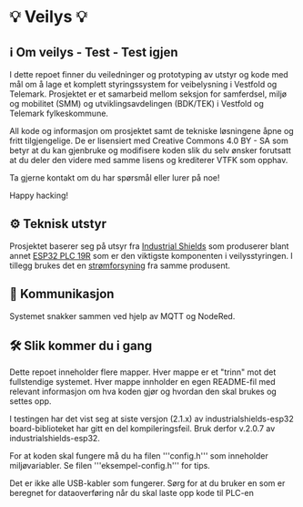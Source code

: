 # 💡 Veilys 💡

## ℹ️ Om veilys - Test - Test igjen
I dette repoet finner du veiledninger og prototyping av utstyr og kode med mål om å lage et komplett styringssystem for veibelysning i Vestfold og Telemark. Prosjektet er et samarbeid mellom seksjon for samferdsel, miljø og mobilitet (SMM) og utviklingsavdelingen (BDK/TEK) i Vestfold og Telemark fylkeskommune.

All kode og informasjon om prosjektet samt de tekniske løsningene åpne og fritt tilgjengelige. De er lisensiert med Creative Commons 4.0 BY - SA som betyr at du kan gjenbruke og modifisere koden slik du selv ønsker forutsatt at du deler den videre med samme lisens og krediterer VTFK som opphav.

Ta gjerne kontakt om du har spørsmål eller lurer på noe!

Happy hacking!

## ⚙️ Teknisk utstyr
Prosjektet baserer seg på utsyr fra [Industrial Shields](http://industrialshields.com) som produserer blant annet [ESP32 PLC 19R](https://www.industrialshields.com/shop/product/034001000100-esp32-plc-19r-2905#attr=387,1558,2240,2316,3727,2317,3804) som er den viktigste komponenten i veilysstyringen. I tillegg brukes det en [strømforsyning](https://www.industrialshields.com/shop/product/is-ac24vdc7-5adin-din-rail-power-supply-ac-dc-180w-1-output-7-5a-at-24vdc-690?search=power+supply#attr=3651) fra samme produsent.

## 📡 Kommunikasjon
Systemet snakker sammen ved hjelp av MQTT og NodeRed.

## 🛠️ Slik kommer du i gang 

Dette repoet inneholder flere mapper. Hver mappe er et "trinn" mot det fullstendige systemet. Hver mappe innholder en egen README-fil med relevant informasjon om hva koden gjør og hvordan den skal brukes og settes opp.

I testingen har det vist seg at siste versjon (2.1.x) av industrialshields-esp32 board-biblioteket har gitt en del kompileringsfeil. Bruk derfor v.2.0.7 av industrialshields-esp32.

For at koden skal fungere må du ha filen '''config.h''' som inneholder miljøvariabler. Se filen '''eksempel-config.h''' for tips.

Det er ikke alle USB-kabler som fungerer. Sørg for at du bruker en som er beregnet for dataoverføring når du skal laste opp kode til PLC-en

